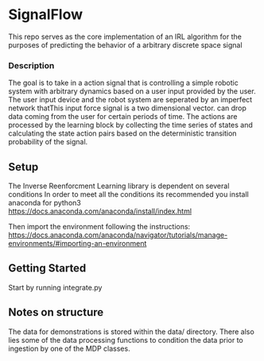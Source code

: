 # SignalFlow
This repo serves as the core implementation of an IRL algorithm for the purposes of predicting the behavior of a arbitrary discrete space signal

### Description
The goal is to take in a action signal that is controlling a simple robotic system with arbitrary dynamics based on
a user input provided by the user. The user input device and the robot system are seperated by an imperfect network thatThis input force signal is a two dimensional vector. 
can drop data coming from the user for certain periods of time.
The actions are processed by the learning block by collecting the time series of states and calculating the state action
pairs based on the deterministic transition probability of the signal.

## Setup
The Inverse Reenforcment Learning library is dependent on several conditions
In order to meet all the conditions its recommended you install anaconda for python3
https://docs.anaconda.com/anaconda/install/index.html

Then import the environment following the instructions: 
https://docs.anaconda.com/anaconda/navigator/tutorials/manage-environments/#importing-an-environment


## Getting Started
Start by running integrate.py 

## Notes on structure
The data for demonstrations is stored within the data/ directory. 
There also lies some of the data processing functions to condition the data 
prior to ingestion by one of the MDP classes.
